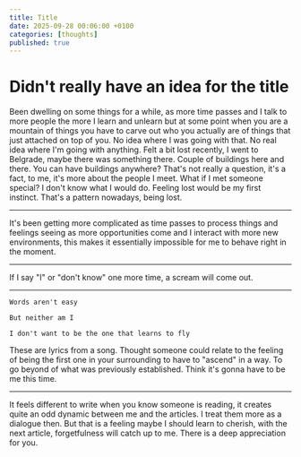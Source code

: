 ```yaml
---
title: Title
date: 2025-09-28 00:06:00 +0100
categories: [thoughts]
published: true
---
```


# Didn't really have an idea for the title

Been dwelling on some things for a while, as more time passes and I talk to more people the more I learn and unlearn but at some point when you are a mountain of things you have to carve out who you actually are of things that just attached on top of you. No idea where I was going with that. No real idea where I'm going with anything. Felt a bit lost recently, I went to Belgrade, maybe there was something there. Couple of buildings here and there. You can have buildings anywhere? That's not really a question, it's a fact, to me, it's more about the people I meet. What if I met someone special? I don't know what I would do. Feeling lost would be my first instinct. That's a pattern nowadays, being lost.

---

It's been getting more complicated as time passes to process things and feelings seeing as more opportunities come and I interact with more new environments, this makes it essentially impossible for me to behave right in the moment.


---

If I say "I" or "don't know" one more time, a scream will come out.

---

```
Words aren't easy

But neither am I

I don't want to be the one that learns to fly

```
These are lyrics from a song. Thought someone could relate to the feeling of being the first one in your surrounding to have to "ascend" in a way. To go beyond of what was previously established. Think it's gonna have to be me this time. 

---

It feels different to write when you know someone is reading, it creates quite an odd dynamic between me and the articles. I treat them more as a dialogue then. But that is a feeling maybe I should learn to cherish, with the next article, forgetfulness will catch up to me. There is a deep appreciation for you. 

